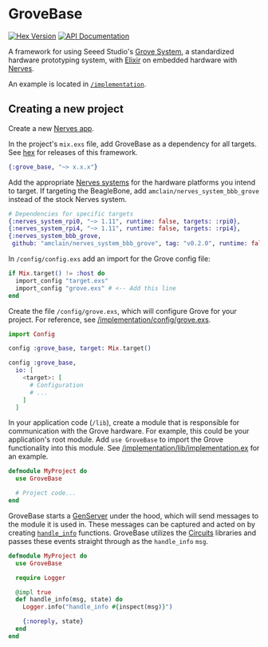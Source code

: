 # GroveBase

[![Hex Version](https://img.shields.io/hexpm/v/grove_base.svg)](https://hex.pm/packages/grove_base)
[![API Documentation](http://img.shields.io/badge/docs-api-blue.svg)](https://hexdocs.pm/grove_base/)

A framework for using Seeed Studio's [Grove System](http://wiki.seeedstudio.com/Grove_System/), a standardized hardware prototyping system, with [Elixir](https://elixir-lang.org/) on embedded hardware with [Nerves](https://nerves-project.org/).

An example is located in [`/implementation`](implementation).

## Creating a new project

Create a new [Nerves app](https://hexdocs.pm/nerves/getting-started.html#creating-a-new-nerves-app).

In the project's `mix.exs` file, add GroveBase as a dependency for all targets. See [hex](https://hex.pm/packages/grove_base) for releases of this framework.

```ex
{:grove_base, "~> x.x.x"}
```

Add the appropriate [Nerves systems](https://hexdocs.pm/nerves/targets.html#supported-targets-and-systems) for the hardware platforms you intend to target. If targeting the BeagleBone, add `amclain/nerves_system_bbb_grove` instead of the stock Nerves system.

```ex
# Dependencies for specific targets
{:nerves_system_rpi0, "~> 1.11", runtime: false, targets: :rpi0},
{:nerves_system_rpi4, "~> 1.11", runtime: false, targets: :rpi4},
{:nerves_system_bbb_grove,
 github: "amclain/nerves_system_bbb_grove", tag: "v0.2.0", runtime: false, targets: :bbb}
```

In `/config/config.exs` add an import for the Grove config file:

```ex
if Mix.target() != :host do
  import_config "target.exs"
  import_config "grove.exs" # <-- Add this line
end
```

Create the file `/config/grove.exs`, which will configure Grove for your project. For reference, see [/implementation/config/grove.exs](implementation/config/grove.exs).

```ex
import Config

config :grove_base, target: Mix.target()

config :grove_base,
  io: [
    <target>: [
      # Configuration
      # ...
    ]
  ]

```

In your application code (`/lib`), create a module that is responsible for communication with the Grove hardware. For example, this could be your application's root module. Add `use GroveBase` to import the Grove functionality into this module. See [/implementation/lib/implementation.ex](implementation/lib/implementation.ex) for an example.

```ex
defmodule MyProject do
  use GroveBase

  # Project code...
end

```

GroveBase starts a [GenServer](https://hexdocs.pm/elixir/GenServer.html) under the hood, which will send messages to the module it is used in. These messages can be captured and acted on by creating [`handle_info`](https://hexdocs.pm/elixir/GenServer.html#c:handle_info/2) functions. GroveBase utilizes the [Circuits](https://elixir-circuits.github.io/) libraries and passes these events straight through as the `handle_info` `msg`.

```ex
defmodule MyProject do
  use GroveBase

  require Logger

  @impl true
  def handle_info(msg, state) do
    Logger.info("handle_info #{inspect(msg)}")

    {:noreply, state}
  end
end
```
